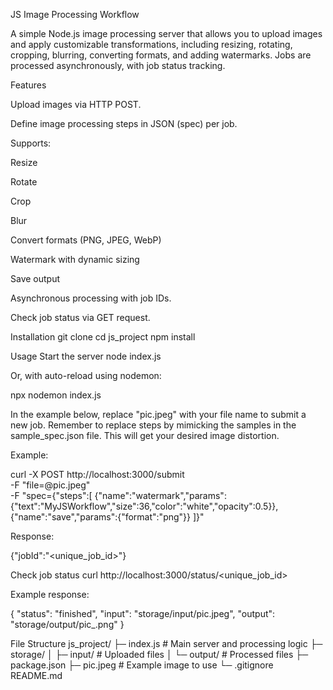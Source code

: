 JS Image Processing Workflow

A simple Node.js image processing server that allows you to upload images and apply customizable transformations, including resizing, rotating, cropping, blurring, converting formats, and adding watermarks. Jobs are processed asynchronously, with job status tracking.

Features

Upload images via HTTP POST.

Define image processing steps in JSON (spec) per job.

Supports:

Resize

Rotate

Crop

Blur

Convert formats (PNG, JPEG, WebP)

Watermark with dynamic sizing

Save output

Asynchronous processing with job IDs.

Check job status via GET request.

Installation
git clone <your-repo-url>
cd js_project
npm install

Usage
Start the server
node index.js


Or, with auto-reload using nodemon:

npx nodemon index.js

In the example below, replace "pic.jpeg" with your file name to submit a new job. Remember to replace steps by mimicking the samples in the sample_spec.json file. This will get your desired image distortion. 

Example:

curl -X POST http://localhost:3000/submit \
  -F "file=@pic.jpeg" \
  -F "spec={\"steps\":[
    {\"name\":\"watermark\",\"params\":{\"text\":\"MyJSWorkflow\",\"size\":36,\"color\":\"white\",\"opacity\":0.5}},
    {\"name\":\"save\",\"params\":{\"format\":\"png\"}}
  ]}"


Response:

{"jobId":"<unique_job_id>"}

Check job status
curl http://localhost:3000/status/<unique_job_id>


Example response:

{
  "status": "finished",
  "input": "storage/input/pic.jpeg",
  "output": "storage/output/pic_<jobId>.png"
}

File Structure
js_project/
├─ index.js           # Main server and processing logic
├─ storage/
│  ├─ input/          # Uploaded files
│  └─ output/         # Processed files
├─ package.json
├─ pic.jpeg           # Example image to use
└─ .gitignore
README.md
